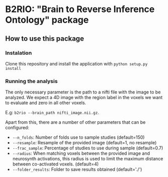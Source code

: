 # B2RIO: "Brain to Reverse Inference Ontology" package

## How to use this package

### Instalation
Clone this repository and install the application with `python setup.py install`


### Running the analysis
The only necessary parameter is the path to a nifti file with the image to be analyzed. We expect a 4D image with the region label in the voxels we want to evaluate and zero in all other voxels.

E.g: `b2rio --brain_path nifti_image.nii.gz`.

Apart from this, there are a number of other parameters that can be configured:

- `--n_folds`: Number of folds use to sample studies (default=150)
- `--resample`: Resample of the provided image (default=1, no resample)
- `--frac_sample`: Percentage of studies to use during sample (default=0.7)
- `--radius`: When matching voxels between the provided image and neurosynth activations, this radius is used to limit the maximum distance between co-activated voxels. (default=4)
- `--folder_results`: Folder to save results obtained (default='./')